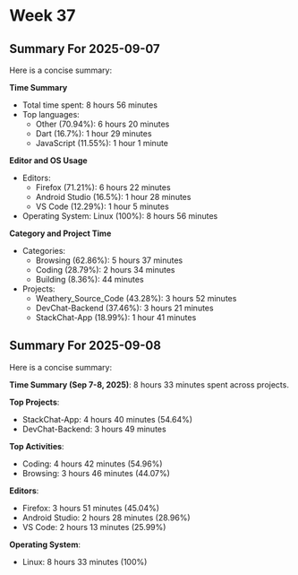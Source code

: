 # Week 37

## Summary For 2025-09-07
Here is a concise summary:

**Time Summary**

* Total time spent: 8 hours 56 minutes
* Top languages: 
  - Other (70.94%): 6 hours 20 minutes
  - Dart (16.7%): 1 hour 29 minutes
  - JavaScript (11.55%): 1 hour 1 minute

**Editor and OS Usage**

* Editors: 
  - Firefox (71.21%): 6 hours 22 minutes
  - Android Studio (16.5%): 1 hour 28 minutes
  - VS Code (12.29%): 1 hour 5 minutes
* Operating System: Linux (100%): 8 hours 56 minutes

**Category and Project Time**

* Categories: 
  - Browsing (62.86%): 5 hours 37 minutes
  - Coding (28.79%): 2 hours 34 minutes
  - Building (8.36%): 44 minutes
* Projects: 
  - Weathery_Source_Code (43.28%): 3 hours 52 minutes
  - DevChat-Backend (37.46%): 3 hours 21 minutes
  - StackChat-App (18.99%): 1 hour 41 minutes

## Summary For 2025-09-08
Here is a concise summary:

**Time Summary (Sep 7-8, 2025)**: 8 hours 33 minutes spent across projects.

**Top Projects**:
- StackChat-App: 4 hours 40 minutes (54.64%)
- DevChat-Backend: 3 hours 49 minutes

**Top Activities**:
- Coding: 4 hours 42 minutes (54.96%)
- Browsing: 3 hours 46 minutes (44.07%)

**Editors**:
- Firefox: 3 hours 51 minutes (45.04%)
- Android Studio: 2 hours 28 minutes (28.96%)
- VS Code: 2 hours 13 minutes (25.99%)

**Operating System**:
- Linux: 8 hours 33 minutes (100%)